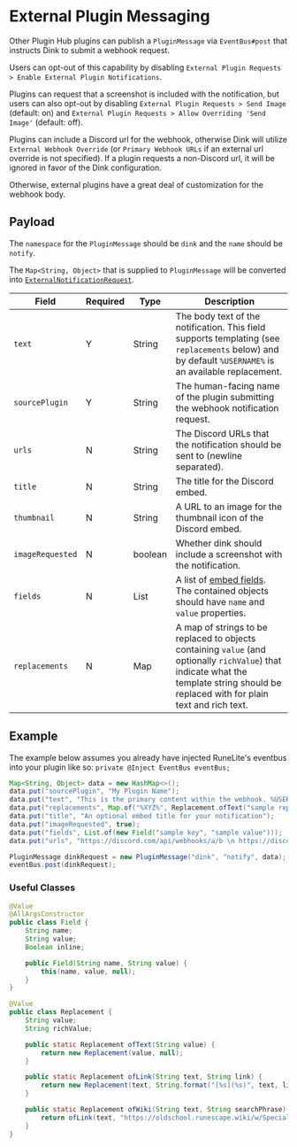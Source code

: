 # External Plugin Messaging

Other Plugin Hub plugins can publish a `PluginMessage` via `EventBus#post` that instructs Dink to submit a webhook request.

Users can opt-out of this capability by disabling `External Plugin Requests > Enable External Plugin Notifications`.

Plugins can request that a screenshot is included with the notification, but users can also opt-out by
disabling `External Plugin Requests > Send Image` (default: on) and `External Plugin Requests > Allow Overriding 'Send Image'` (default: off).

Plugins can include a Discord url for the webhook, otherwise Dink will utilize `External Webhook Override`
(or `Primary Webhook URLs` if an external url override is not specified).
If a plugin requests a non-Discord url, it will be ignored in favor of the Dink configuration.

Otherwise, external plugins have a great deal of customization for the webhook body.

## Payload

The `namespace` for the `PluginMessage` should be `dink` and the `name` should be `notify`.

The `Map<String, Object>` that is supplied to `PluginMessage` will be converted into [`ExternalNotificationRequest`](../src/main/java/dinkplugin/domain/ExternalNotificationRequest.java).

| Field            | Required | Type    | Description                                                                                                                                                                             |
| ---------------- | -------- | ------- | --------------------------------------------------------------------------------------------------------------------------------------------------------------------------------------- |
| `text`           | Y        | String  | The body text of the notification. This field supports templating (see `replacements` below) and by default `%USERNAME%` is an available replacement.                                   |
| `sourcePlugin`   | Y        | String  | The human-facing name of the plugin submitting the webhook notification request.                                                                                                        |
| `urls`           | N        | String  | The Discord URLs that the notification should be sent to (newline separated).                                                                                                           |
| `title`          | N        | String  | The title for the Discord embed.                                                                                                                                                        |
| `thumbnail`      | N        | String  | A URL to an image for the thumbnail icon of the Discord embed.                                                                                                                          |
| `imageRequested` | N        | boolean | Whether dink should include a screenshot with the notification.                                                                                                                         |
| `fields`         | N        | List    | A list of [embed fields](https://discord.com/developers/docs/resources/message#embed-object-embed-field-structure). The contained objects should have `name` and `value` properties.    |
| `replacements`   | N        | Map     | A map of strings to be replaced to objects containing `value` (and optionally `richValue`) that indicate what the template string should be replaced with for plain text and rich text. |

## Example

The example below assumes you already have injected RuneLite's eventbus into your plugin like so: `private @Inject EventBus eventBus;`

```java
Map<String, Object> data = new HashMap<>();
data.put("sourcePlugin", "My Plugin Name");
data.put("text", "This is the primary content within the webhook. %USERNAME% will automatically be replaced with the player name and you can define your own template replacements like %XYZ%");
data.put("replacements", Map.of("%XYZ%", Replacement.ofText("sample replacement")));
data.put("title", "An optional embed title for your notification");
data.put("imageRequested", true);
data.put("fields", List.of(new Field("sample key", "sample value")));
data.put("urls", "https://discord.com/api/webhooks/a/b \n https://discord.com/api/webhooks/c/d");

PluginMessage dinkRequest = new PluginMessage("dink", "notify", data);
eventBus.post(dinkRequest);
```

### Useful Classes

```java
@Value
@AllArgsConstructor
public class Field {
    String name;
    String value;
    Boolean inline;

    public Field(String name, String value) {
        this(name, value, null);
    }
}
```

```java
@Value
public class Replacement {
    String value;
    String richValue;

    public static Replacement ofText(String value) {
        return new Replacement(value, null);
    }

    public static Replacement ofLink(String text, String link) {
        return new Replacement(text, String.format("[%s](%s)", text, link));
    }

    public static Replacement ofWiki(String text, String searchPhrase) {
        return ofLink(text, "https://oldschool.runescape.wiki/w/Special:Search?search=" + UrlEscapers.urlPathSegmentEscaper().escape(searchPhrase));
    }
}
```

